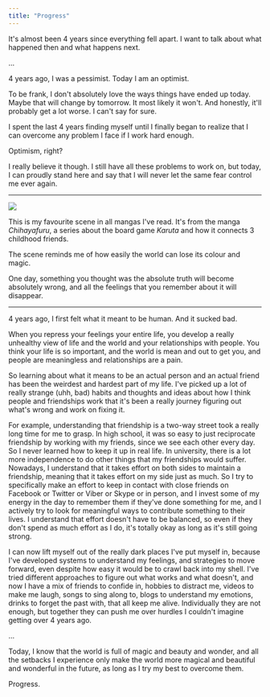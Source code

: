```yaml
---
title: "Progress"
---
```


It's almost been 4 years since everything fell apart. I want to talk about what happened then and what happens next.

... 

4 years ago, I was a pessimist. Today I am an optimist. 

To be frank, I don't absolutely love the ways things have ended up today. Maybe that will change by tomorrow. It most likely it won't. And honestly, it'll probably get a lot worse. I can't say for sure. 

I spent the last 4 years finding myself until I finally began to realize that I can overcome any problem I face if I work hard enough. 

Optimism, right? 

I really believe it though. I still have all these problems to work on, but today, I can proudly stand here and say that I will never let the same fear control me ever again.

---

![](http://i.imgur.com/TwYS88p.png)

This is my favourite scene in all mangas I've read. It's from the manga *Chihayafuru*, a series about the board game *Karuta* and how it connects 3 childhood friends. 

The scene reminds me of how easily the world can lose its colour and magic.

One day, something you thought was the absolute truth will become absolutely wrong, and all the feelings that you remember about it will disappear.

---

4 years ago, I first felt what it meant to be human. And it sucked bad.

When you repress your feelings your entire life, you develop a really unhealthy view of life and the world and your relationships with people. You think your life is so important, and the world is mean and out to get you, and people are meaningless and relationships are a pain.

So learning about what it means to be an actual person and an actual friend has been the weirdest and hardest part of my life. I've picked up a lot of really strange (uhh, bad) habits and thoughts and ideas about how I think people and friendships work that it's been a really journey figuring out what's wrong and work on fixing it.

For example, understanding that friendship is a two-way street took a really long time for me to grasp. In high school, it was so easy to just reciprocate friendship by working with my friends, since we see each other every day. So I never learned how to keep it up in real life. In university, there is a lot more independence to do other things that my friendships would suffer. Nowadays, I understand that it takes effort on both sides to maintain a friendship, meaning that it takes effort on my side just as much. So I try to specifically make an effort to keep in contact with close friends on Facebook or Twitter or Viber or Skype or in person, and I invest some of my energy in the day to remember them if they've done something for me, and I actively try to look for meaningful ways to contribute something to their lives. I understand that effort doesn't have to be balanced, so even if they don't spend as much effort as I do, it's totally okay as long as it's still going strong.

I can now lift myself out of the really dark places I've put myself in, because I've developed systems to understand my feelings, and strategies to move forward, even despite how easy it would be to crawl back into my shell. I've tried different approaches to figure out what works and what doesn't, and now I have a mix of friends to confide in, hobbies to distract me, videos to make me laugh, songs to sing along to, blogs to understand my emotions, drinks to forget the past with, that all keep me alive. Individually they are not enough, but together they can push me over hurdles I couldn't imagine getting over 4 years ago.

...

Today, I know that the world is full of magic and beauty and wonder, and all the setbacks I experience only make the world more magical and beautiful and wonderful in the future, as long as I try my best to overcome them.

Progress.
